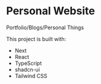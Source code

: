 # Personal Website
Portfolio/Blogs/Personal Things

This project is built with:

- Next
- React
- TypeScript
- shadcn-ui
- Tailwind CSS